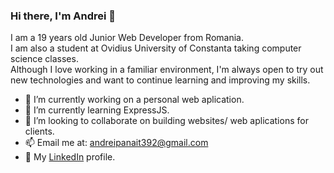 ### Hi there, I'm Andrei 👋

I am a 19 years old Junior Web Developer from Romania.<br>
I am also a student at Ovidius University of Constanta taking computer science classes.<br>
Although I love working in a familiar environment, I'm always open to try out new technologies and want to continue learning and improving my skills.<br>

- 🔭 I’m currently working on a personal web aplication.
- 🌱 I’m currently learning ExpressJS.
- 👯 I’m looking to collaborate on building websites/ web aplications for clients.
- 📫 Email me at: andreipanait392@gmail.com
- 🔗 My [LinkedIn](https://www.linkedin.com/in/andrei-p-035336203/) profile.


<!--
**bacovel/bacovel** is a ✨ _special_ ✨ repository because its `README.md` (this file) appears on your GitHub profile.

Here are some ideas to get you started:

- 🔭 I’m currently working on ...
- 🌱 I’m currently learning ...
- 👯 I’m looking to collaborate on ...
- 🤔 I’m looking for help with ...
- 💬 Ask me about ...
- 📫 How to reach me: ...
- 😄 Pronouns: ...
- ⚡ Fun fact: ...
-->
